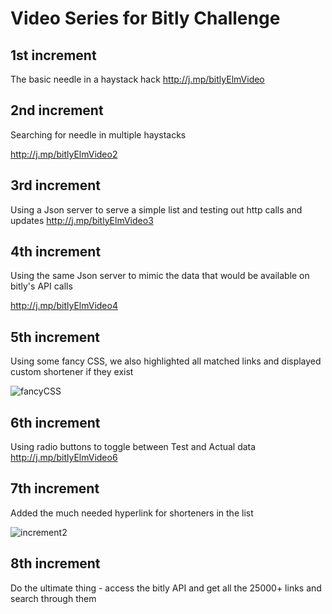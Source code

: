 
# Video Series for Bitly Challenge


## 1st increment
The basic needle in a haystack hack 
http://j.mp/bitlyElmVideo

## 2nd increment
Searching for needle in multiple haystacks 

http://j.mp/bitlyElmVideo2

## 3rd increment
Using a Json server to serve a simple list and testing out http calls and updates 
http://j.mp/bitlyElmVideo3

## 4th increment

Using the same Json server to mimic the data that would be available on bitly's API calls 

http://j.mp/bitlyElmVideo4

## 5th increment 

Using some fancy CSS, we also highlighted all matched links and displayed custom shortener if they exist 

![fancyCSS](https://files.gitter.im/kgashok/advik/5bku/Screenshot-2018-11-07-at-16.58.47.png)

## 6th increment 

Using radio buttons to toggle between Test and Actual data
http://j.mp/bitlyElmVideo6

## 7th increment 

Added the much needed hyperlink for shorteners in the list 

![increment2](http://bit.ly/incrementPic2)

## 8th increment
Do the ultimate thing - access the bitly API and get all the 25000+ links and search through them 


